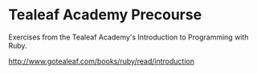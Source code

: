 Tealeaf Academy Precourse
=====================

Exercises from the Tealeaf Academy's Introduction to Programming with Ruby.

http://www.gotealeaf.com/books/ruby/read/introduction
